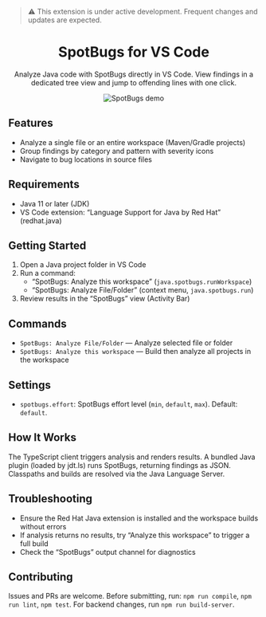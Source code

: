 > ⚠️ This extension is under active development. Frequent changes and updates are expected.

<div align="center">

# SpotBugs for VS Code

Analyze Java code with SpotBugs directly in VS Code. View findings in a dedicated tree view and jump to offending lines with one click.

![SpotBugs demo](images/spotbugs-demo.gif)

</div>

## Features

- Analyze a single file or an entire workspace (Maven/Gradle projects)
- Group findings by category and pattern with severity icons
- Navigate to bug locations in source files

## Requirements

- Java 11 or later (JDK)
- VS Code extension: “Language Support for Java by Red Hat” (redhat.java)

## Getting Started

1) Open a Java project folder in VS Code
2) Run a command:
   - “SpotBugs: Analyze this workspace” (`java.spotbugs.runWorkspace`)
   - “SpotBugs: Analyze File/Folder” (context menu, `java.spotbugs.run`)
3) Review results in the “SpotBugs” view (Activity Bar)

## Commands

- `SpotBugs: Analyze File/Folder` — Analyze selected file or folder
- `SpotBugs: Analyze this workspace` — Build then analyze all projects in the workspace

## Settings

- `spotbugs.effort`: SpotBugs effort level (`min`, `default`, `max`). Default: `default`.

## How It Works

The TypeScript client triggers analysis and renders results. A bundled Java plugin (loaded by jdt.ls) runs SpotBugs, returning findings as JSON. Classpaths and builds are resolved via the Java Language Server.

## Troubleshooting

- Ensure the Red Hat Java extension is installed and the workspace builds without errors
- If analysis returns no results, try “Analyze this workspace” to trigger a full build
- Check the “SpotBugs” output channel for diagnostics

## Contributing

Issues and PRs are welcome. Before submitting, run: `npm run compile`, `npm run lint`, `npm test`. For backend changes, run `npm run build-server`.
